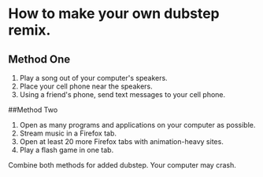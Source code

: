 # How to make your own dubstep remix. 


## Method One
1. Play a song out of your computer's speakers.
2. Place your cell phone near the speakers.
3. Using a friend's phone, send text messages to your cell phone.

##Method Two
1. Open as many programs and applications on your computer as possible.
2. Stream music in a Firefox tab.
3. Open at least 20 more Firefox tabs with animation-heavy sites.
4. Play a flash game in one tab.

Combine both methods for added dubstep. Your computer may crash.